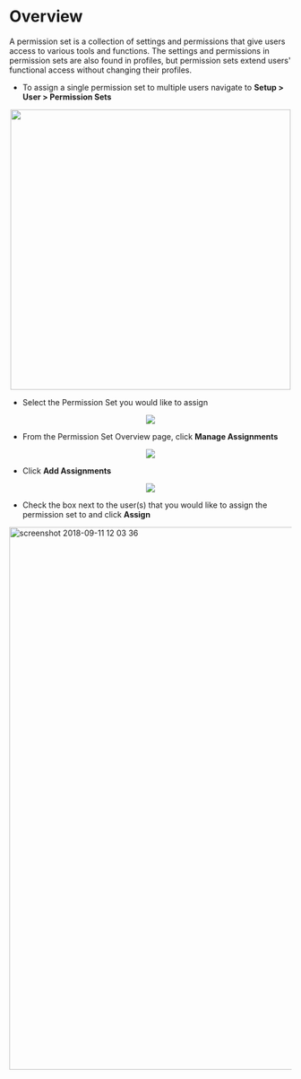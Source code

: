 # Overview

A permission set is a collection of settings and permissions that give users access to various tools and functions. The settings and permissions in permission sets are also found in profiles, but permission sets extend users' functional access without changing their profiles.


* To assign a single permission set to multiple users navigate to **Setup > User > Permission Sets**

<p align="center"><img height="500" src=https://s3.us-east-2.amazonaws.com/appiphony-parts-catalog/Permission+Set/Screenshot+2018-09-11+16.34.51.png></p>

* Select the Permission Set you would like to assign

<p align="center"><img src=https://s3.us-east-2.amazonaws.com/appiphony-parts-catalog/Permission+Set/Screenshot+2018-09-12+11.24.41.png></p>

* From the Permission Set Overview page, click **Manage Assignments**

<p align="center"><img src=https://s3.us-east-2.amazonaws.com/appiphony-parts-catalog/Permission+Set/Screenshot+2018-09-12+13.34.48.png></p>

* Click **Add Assignments**

<p align="center"><img src=https://s3.us-east-2.amazonaws.com/appiphony-parts-catalog/Permission+Set/Screenshot+2018-09-12+13.38.48.png></p>

* Check the box next to the user(s) that you would like to assign the permission set to and click **Assign**
<img width="968" alt="screenshot 2018-09-11 12 03 36" src="https://user-images.githubusercontent.com/40306361/45375499-c2b53480-b5ba-11e8-87b0-57282de543d1.png">

